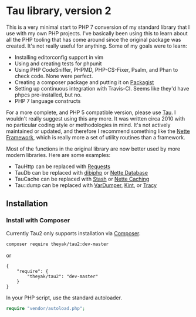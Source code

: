 Tau library, version 2
======================

This is a very minimal start to PHP 7 conversion of my standard library that
I use with my own PHP projects. I've basically been using this to learn
about all the PHP tooling that has come around since the original package
was created. It's not really useful for anything. Some of my goals were to learn:

* Installing editorconfig support in vim
* Using and creating tests for phpunit
* Using PHP CodeSniffer, PHPMD, PHP-CS-Fixer, Psalm, and Phan to check code. None were perfect.
* Creating a composer package and putting it on [Packagist](https://packagist.org)
* Setting up continuous integration with Travis-CI. Seems like they'd have phpcs pre-installed, but no.
* PHP 7 language constructs

For a more complete, and PHP 5 compatible version, please use [Tau](https://github.com/theyak/Tau).
I wouldn't really suggest using this any more. It was written circa 2010 with no particular
coding style or methodologies in mind. It's not actively maintained or updated, and
therefore I recommend something like the [Nette Framework](https://nette.org/), which is really
more a set of utility routines than a framework.

Most of the functions in the original library are now better used by more modern libraries.
Here are some examples:
* TauHttp can be replaced with [Requests](https://github.com/rmccue/Requests)
* TauDb can be replaced with [dibiphp](https://github.com/dg/dibi) or [Nette Database](https://doc.nette.org/en/2.4/database)
* TauCache can be replaced with [Stash](http://www.stashphp.com/) or [Nette Caching](https://doc.nette.org/en/2.4/caching)
* Tau::dump can be replaced with [VarDumper](https://symfony.com/doc/current/components/var_dumper.html),
 [Kint](https://kint-php.github.io/kint/), or [Tracy](https://tracy.nette.org/)

Installation
------------

### Install with Composer
Currently Tau2 only supports installation via [Composer](https://github.com/composer/composer).

```sh
composer require theyak/tau2:dev-master
```
or

    {
        "require": {
            "theyak/tau2": "dev-master"
        }
    }

In your PHP script, use the standard autoloader.

```php
require "vendor/autoload.php";
```

